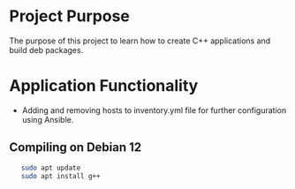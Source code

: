 # Project Purpose

The purpose of this project to learn how to create C++ applications and build deb packages.

# Application Functionality

- Adding and removing hosts to inventory.yml file for further configuration using Ansible.

## Compiling on Debian 12

```bash
   sudo apt update
   sudo apt install g++
```